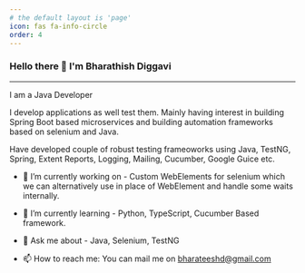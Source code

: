 ```yaml
---
# the default layout is 'page'
icon: fas fa-info-circle
order: 4
---
```


### Hello there 👋 I'm Bharathish Diggavi

 --- 

 I am a Java Developer 



I develop applications as well test them. Mainly having interest in building Spring Boot based microservices and building automation frameworks based on selenium and Java.  

  

 Have developed couple of robust testing frameoworks using Java, TestNG, Spring, Extent Reports, Logging, Mailing, Cucumber, Google Guice etc. 

  

  

 - 🔭 I’m currently working on - Custom WebElements for selenium which we can alternatively use in place of WebElement and handle some waits internally. 

 - 🌱 I’m currently learning - Python, TypeScript, Cucumber Based framework. 

 - 💬 Ask me about - Java, Selenium, TestNG 

 - 📫 How to reach me: You can mail me on bharateeshd@gmail.com
